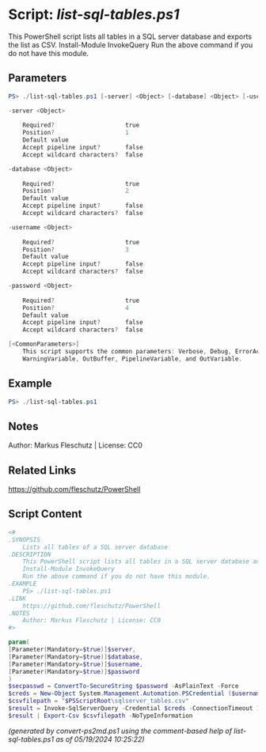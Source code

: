 Script: *list-sql-tables.ps1*
========================

This PowerShell script lists all tables in a SQL server database and exports the list as CSV.
Install-Module InvokeQuery
Run the above command if you do not have this module.

Parameters
----------
```powershell
PS> ./list-sql-tables.ps1 [-server] <Object> [-database] <Object> [-username] <Object> [-password] <Object> [<CommonParameters>]

-server <Object>
    
    Required?                    true
    Position?                    1
    Default value                
    Accept pipeline input?       false
    Accept wildcard characters?  false

-database <Object>
    
    Required?                    true
    Position?                    2
    Default value                
    Accept pipeline input?       false
    Accept wildcard characters?  false

-username <Object>
    
    Required?                    true
    Position?                    3
    Default value                
    Accept pipeline input?       false
    Accept wildcard characters?  false

-password <Object>
    
    Required?                    true
    Position?                    4
    Default value                
    Accept pipeline input?       false
    Accept wildcard characters?  false

[<CommonParameters>]
    This script supports the common parameters: Verbose, Debug, ErrorAction, ErrorVariable, WarningAction, 
    WarningVariable, OutBuffer, PipelineVariable, and OutVariable.
```

Example
-------
```powershell
PS> ./list-sql-tables.ps1

```

Notes
-----
Author: Markus Fleschutz | License: CC0

Related Links
-------------
https://github.com/fleschutz/PowerShell

Script Content
--------------
```powershell
<#
.SYNOPSIS
	Lists all tables of a SQL server database 
.DESCRIPTION
	This PowerShell script lists all tables in a SQL server database and exports the list as CSV.
	Install-Module InvokeQuery
	Run the above command if you do not have this module.
.EXAMPLE
	PS> ./list-sql-tables.ps1
.LINK
	https://github.com/fleschutz/PowerShell
.NOTES
	Author: Markus Fleschutz | License: CC0
#>

param(
[Parameter(Mandatory=$true)]$server,
[Parameter(Mandatory=$true)]$database,
[Parameter(Mandatory=$true)]$username,
[Parameter(Mandatory=$true)]$password
)
$secpasswd = ConvertTo-SecureString $password -AsPlainText -Force
$creds = New-Object System.Management.Automation.PSCredential ($username, $secpasswd)
$csvfilepath = "$PSScriptRoot\sqlserver_tables.csv"
$result = Invoke-SqlServerQuery -Credential $creds -ConnectionTimeout 10000 -Database $database -Server $server -Sql "SELECT TABLE_NAME FROM $database.INFORMATION_SCHEMA.TABLES WHERE TABLE_TYPE = 'BASE TABLE'" -CommandTimeout 10000
$result | Export-Csv $csvfilepath -NoTypeInformation
```

*(generated by convert-ps2md.ps1 using the comment-based help of list-sql-tables.ps1 as of 05/19/2024 10:25:22)*
